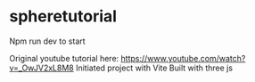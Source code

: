 # spheretutorial
Npm run dev to start

Original youtube tutorial here: https://www.youtube.com/watch?v=_OwJV2xL8M8
Initiated project with Vite
Built with three js
